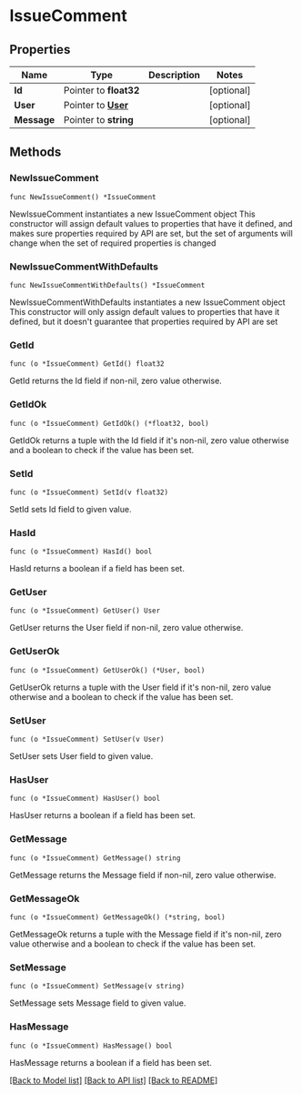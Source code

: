 # IssueComment

## Properties

Name | Type | Description | Notes
------------ | ------------- | ------------- | -------------
**Id** | Pointer to **float32** |  | [optional] 
**User** | Pointer to [**User**](User.md) |  | [optional] 
**Message** | Pointer to **string** |  | [optional] 

## Methods

### NewIssueComment

`func NewIssueComment() *IssueComment`

NewIssueComment instantiates a new IssueComment object
This constructor will assign default values to properties that have it defined,
and makes sure properties required by API are set, but the set of arguments
will change when the set of required properties is changed

### NewIssueCommentWithDefaults

`func NewIssueCommentWithDefaults() *IssueComment`

NewIssueCommentWithDefaults instantiates a new IssueComment object
This constructor will only assign default values to properties that have it defined,
but it doesn't guarantee that properties required by API are set

### GetId

`func (o *IssueComment) GetId() float32`

GetId returns the Id field if non-nil, zero value otherwise.

### GetIdOk

`func (o *IssueComment) GetIdOk() (*float32, bool)`

GetIdOk returns a tuple with the Id field if it's non-nil, zero value otherwise
and a boolean to check if the value has been set.

### SetId

`func (o *IssueComment) SetId(v float32)`

SetId sets Id field to given value.

### HasId

`func (o *IssueComment) HasId() bool`

HasId returns a boolean if a field has been set.

### GetUser

`func (o *IssueComment) GetUser() User`

GetUser returns the User field if non-nil, zero value otherwise.

### GetUserOk

`func (o *IssueComment) GetUserOk() (*User, bool)`

GetUserOk returns a tuple with the User field if it's non-nil, zero value otherwise
and a boolean to check if the value has been set.

### SetUser

`func (o *IssueComment) SetUser(v User)`

SetUser sets User field to given value.

### HasUser

`func (o *IssueComment) HasUser() bool`

HasUser returns a boolean if a field has been set.

### GetMessage

`func (o *IssueComment) GetMessage() string`

GetMessage returns the Message field if non-nil, zero value otherwise.

### GetMessageOk

`func (o *IssueComment) GetMessageOk() (*string, bool)`

GetMessageOk returns a tuple with the Message field if it's non-nil, zero value otherwise
and a boolean to check if the value has been set.

### SetMessage

`func (o *IssueComment) SetMessage(v string)`

SetMessage sets Message field to given value.

### HasMessage

`func (o *IssueComment) HasMessage() bool`

HasMessage returns a boolean if a field has been set.


[[Back to Model list]](../README.md#documentation-for-models) [[Back to API list]](../README.md#documentation-for-api-endpoints) [[Back to README]](../README.md)


